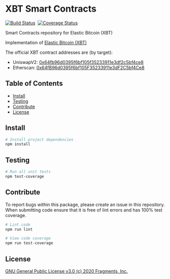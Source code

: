 # XBT Smart Contracts

[![Build Status](https://github.com/ElasticBTC-XBT/elastic-bitcoin-xbt-contract/workflows/XBT%20Smart%20Contracts/badge.svg)](https://github.com/ElasticBTC-XBT/elastic-bitcoin-xbt-contract)&nbsp;&nbsp;[![Coverage Status](https://codecov.io/gh/ElasticBTC-XBT/elastic-bitcoin-xbt-contract/graph/badge.svg)](https://app.codecov.io/gh/ElasticBTC-XBT/elastic-bitcoin-xbt-contract/)

Smart Contracts repository for Elastic Bitcoin (XBT)

Implementation of [Elastic Bitcoin (XBT)](https://elasticbitcoin.org/)

The official XBT contract addresses are (by target):
- UniswapV2: [0x64fb96d0395f6bf105f35233911e3df2c5bf4ce8](https://info.uniswap.org/token/0x64fb96d0395f6bf105f35233911e3df2c5bf4ce8)
- Etherscan: [0x64fB96d0395f6bf105F35233911e3dF2C5bf4Ce8](https://etherscan.io/token/0x64fB96d0395f6bf105F35233911e3dF2C5bf4Ce8)

## Table of Contents

- [Install](#install)
- [Testing](#testing)
- [Contribute](#contribute)
- [License](#license)


## Install

```bash
# Install project dependencies
npm install
```

## Testing

``` bash
# Run all unit tests
npm test-coverage
```

## Contribute

To report bugs within this package, please create an issue in this repository.
When submitting code ensure that it is free of lint errors and has 100% test coverage.

``` bash
# Lint code
npm run lint

# View code coverage
npm run test-coverage
```

## License

[GNU General Public License v3.0 (c) 2020 Fragments, Inc.](./LICENSE)
